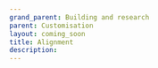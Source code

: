 ```yaml
---
grand_parent: Building and research
parent: Customisation
layout: coming_soon
title: Alignment
description:
---
```

